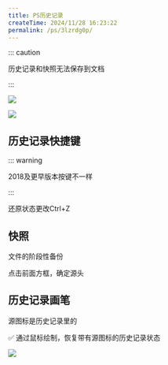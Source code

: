 ```yaml
---
title: PS历史记录
createTime: 2024/11/28 16:23:22
permalink: /ps/3lzrdg0p/
---
```

::: caution

历史记录和快照无法保存到文档

:::

![](https://file.iglooblog.top/adobe/%E6%88%AA%E5%B1%8F2025-06-07%2022.15.37.png)

![](https://file.iglooblog.top/adobe/%E6%88%AA%E5%B1%8F2025-06-07%2022.16.08.png)

## 历史记录快捷键

::: warning

2018及更早版本按键不一样

:::

还原状态更改Ctrl+Z

## 快照

文件的阶段性备份

点击前面方框，确定源头

## 历史记录画笔

源图标是历史记录里的

✅ 通过鼠标绘制，恢复带有源图标的历史记录状态

![](https://file.iglooblog.top/adobe/%E6%88%AA%E5%B1%8F2025-06-07%2022.22.30.png)